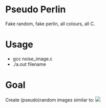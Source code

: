 Pseudo Perlin
=============

Fake random, fake perlin, all colours, all C.

Usage
=============

* gcc noise_image.c
* ./a.out filename

Goal
=============

Create (pseudo)random images similar to:
![](http://i.imgur.com/Eocfmg7.jpg)
